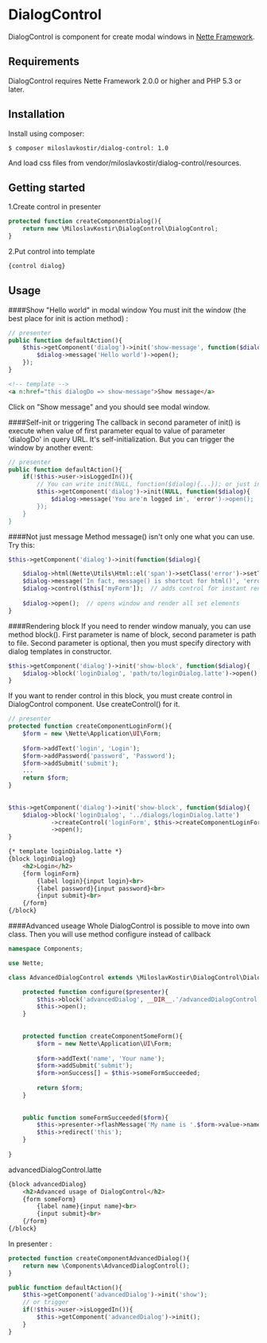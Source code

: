 DialogControl
=============

DialogControl is component for create modal windows in [Nette Framework](http://nette.org/en/). 


Requirements
------------

DialogControl requires Nette Framework 2.0.0 or higher and PHP 5.3 or later.


Installation
------------

Install using composer:
```
$ composer miloslavkostir/dialog-control: 1.0
```
And load css files from vendor/miloslavkostir/dialog-control/resources.


Getting started
---------------

1.Create control in presenter
```php
protected function createComponentDialog(){
	return new \MiloslavKostir\DialogControl\DialogControl;
}
```

2.Put control into template
```html
{control dialog} 
```


Usage
-----

####Show "Hello world" in modal window
You must init the window (the best place for init is action method) :
```php
// presenter
public function defaultAction(){
	$this->getComponent('dialog')->init('show-message', function($dialog){
		$dialog->message('Hello world')->open();
	});
}
```

```html
<!-- template -->
<a n:href="this dialogDo => show-message">Show message</a>
```
Click on "Show message" and you should see modal window.

####Self-init or triggering
The callback in second parameter of init() is execute when value of first parameter equal to value of parameter 'dialogDo' in query URL.
It's self-initialization. But you can trigger the window by another event:
```php
// presenter
public function defaultAction(){
	if(!$this->user->isLoggedIn()){
		// You can write init(NULL, function($dialog){...}); or just init(function($dialog){...});
		$this->getComponent('dialog')->init(NULL, function($dialog){  
			$dialog->message('You are'n logged in', 'error')->open();
		});
	}
}
```

####Not just message
Method message() isn't only one what you can use. Try this:
```php
$this->getComponent('dialog')->init(function($dialog){

	$dialog->html(Nette\Utils\Html::el('span')->setClass('error')->setText('This is error'));  // adds HTML element (see Nette\Utils\Html)
	$dialog->message('In fact, message() is shortcut for html()', 'error', 'span');  // the same as html() above
	$dialog->control($this['myForm']);  // adds control for instant render
	
	$dialog->open();  // opens window and render all set elements 
}
```

####Rendering block
If you need to render window manualy, you can use method block(). First parameter is name of block, second parameter is path to file.
Second parameter is optional, then you must specify directory with dialog templates in constructor. 
```php
$this->getComponent('dialog')->init('show-block', function($dialog){
	$dialog->block('loginDialog', 'path/to/loginDialog.latte')->open();
}
```
If you want to render control in this block, you must create control in DialogControl component. Use createControl() for it.
```php
// presenter
protected function createComponentLoginForm(){
	$form = new \Nette\Application\UI\Form;
			
	$form->addText('login', 'Login');
	$form->addPassword('password', 'Password');
	$form->addSubmit('submit');
	...	
	return $form;
}
	
	
$this->getComponent('dialog')->init('show-block', function($dialog){
	$dialog->block('loginDialog', '../dialogs/loginDialog.latte')
			->createControl('loginForm', $this->createComponentLoginForm())
			->open();
}
```
```html
{* template loginDialog.latte *}
{block loginDialog}
	<h2>Login</h2>
	{form loginForm}
		{label login}{input login}<br>
		{label password}{input password}<br>
		{input submit}<br>
	{/form}
{/block}
```

####Advanced useage
Whole DialogControl is possible to move into own class. Then you will use method configure instead of callback
```php
namespace Components;

use Nette;      

class AdvancedDialogControl extends \MiloslavKostir\DialogControl\DialogControl {

	protected function configure($presenter){
		$this->block('advancedDialog', __DIR__.'/advancedDialogControl.latte');
		$this->open();
	}
	
	
	protected function createComponentSomeForm(){
		$form = new Nette\Application\UI\Form;
		
		$form->addText('name', 'Your name');
		$form->addSubmit('submit');
		$form->onSuccess[] = $this->someFormSucceeded;
		
		return $form;
	}
	
	
	public function someFormSucceeded($form){
		$this->presenter->flashMessage('My name is '.$form->value->name);
		$this->redirect('this');
	}
	
}
```
advancedDialogControl.latte
```html
{block advancedDialog}
	<h2>Advanced usage of DialogControl</h2>
	{form someForm}
		{label name}{input name}<br>
		{input submit}<br>
	{/form}
{/block}
```
In presenter :
```php
protected function createComponentAdvancedDialog(){
	return new \Components\AdvancedDialogControl();
}

public function defaultAction(){
	$this->getComponent('advancedDialog')->init('show');
	// or trigger
	if(!$this->user->isLoggedIn()){
		$this->getComponent('advancedDialog')->init();
	}
}
``` 
